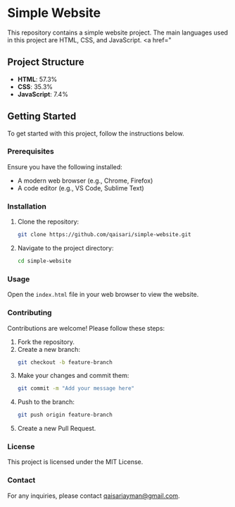 # Simple Website

This repository contains a simple website project. The main languages used in this project are HTML, CSS, and JavaScript.
<a href="

## Project Structure

- **HTML**: 57.3%
- **CSS**: 35.3%
- **JavaScript**: 7.4%

## Getting Started

To get started with this project, follow the instructions below.

### Prerequisites

Ensure you have the following installed:

- A modern web browser (e.g., Chrome, Firefox)
- A code editor (e.g., VS Code, Sublime Text)

### Installation

1. Clone the repository:
    ```sh
    git clone https://github.com/qaisari/simple-website.git
    ```
2. Navigate to the project directory:
    ```sh
    cd simple-website
    ```

### Usage

Open the `index.html` file in your web browser to view the website.

### Contributing

Contributions are welcome! Please follow these steps:

1. Fork the repository.
2. Create a new branch:
    ```sh
    git checkout -b feature-branch
    ```
3. Make your changes and commit them:
    ```sh
    git commit -m "Add your message here"
    ```
4. Push to the branch:
    ```sh
    git push origin feature-branch
    ```
5. Create a new Pull Request.

### License

This project is licensed under the MIT License.

### Contact

For any inquiries, please contact [qaisariayman@gmail.com](qaisariayman@gmail.com).
